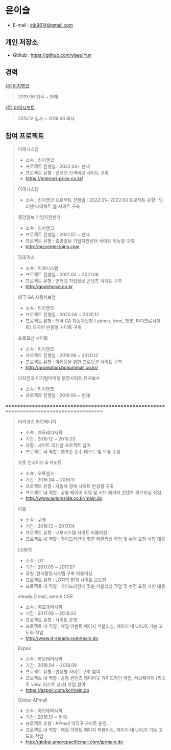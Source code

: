 # 윤이슬
* E-mail : inb9614@gmail.com
## 개인 저장소
* Github : https://github.com/yiseulYun
## 경력
[(주)리치앤코](<http://richnco.co.kr/>)
> 2019.06 입사 ~ 현재
> 
[(주) 아이시프트](<http://www.ishift.co.kr/>)
> 2015.12 입사 ~ 2019.06 퇴사

## 참여 프로젝트

> 이레시스템
> * 소속 : 리치앤코
> * 프로젝트 진행일  : 2022.04~ 현재
> * 프로젝트 유형 : 인터넷 가격비교 사이트 구축
> * https://internet-price.co.kr/

> 이레시스템
> * 소속 : 리치앤코
> 프로젝트 진행일  : 2022.01~ 2022.03
> 프로젝트 유형 : 인터넷 다이렉트 몰 사이트 구축
> 

> 중앙일보 기업지원센터
> * 소속 : 리치앤코
> * 프로젝트 진행일 : 2021.07 ~ 현재
> * 프로젝트 유형 : 중앙일보 기업지원센터 사이트 리뉴얼 구축
> * <http://bizcenter.joins.com>

> 갓초이스
> * 소속 : 이레시스템
> * 프로젝트 진행일 : 2021.03 ~ 2021.06
> * 프로젝트 유형 : 인터넷 가입정보 콘텐츠 사이트 구축
> * <http://godchoice.co.kr>

> 태국 GA 자동차보험
> * 소속 : 리치앤코
> * 프로젝트 진행일 : 2020.06 ~ 2020.12
> * 프로젝트 유형 : 태국 GA 자동차보험 ( admin, front, 챗봇, 마이크로사이트) 다국어 반응형 사이트 구축

> 프로모션 사이트
> * 소속 : 리치앤코
> * 프로젝트 진행일 : 2019.06 ~ 2020.12
> * 프로젝트 유형 : 마케팅을 위한 프로모션 사이트 구축
> * <http://promotion.bohummall.co.kr/>

> 리치앤코 디지털마케팅 운영사이트 유지보수
> * 소속 : 리치앤코
> * 프로젝트 진행일 : 2019.06 ~ 현재

=======================================================================================

> 리리코스 마린에너지
> * 소속 : 아모레퍼시픽
> * 기간 : 2015.12 ~ 2016.03
> * 유형 : 사이트 리뉴얼 프로젝트 참여
> * 프로젝트 내 역할 : 웹표준 준수 테스트 및 오류 수정

> 오토 인사이드 & 카노트 
> * 소속 : 오토핸즈
> * 기간 : 2016.04 ~ 2016.11
> * 프로젝트 유형 : 자동차 경매 사이트 반응형 구축 
> * 프로젝트 내 역할 : 공통 레이어 작업 및 서브 페이지 컨텐츠 퍼브리싱 작업
> * <http://www.autoinside.co.kr/main.do>

> 리홈 
> * 소속 : 쿠첸
> * 기간 : 2016.12 ~ 2017.04
> * 프로젝트 유형 :  내부시스템 사이트 러블리싱
> * 프로젝트 내 역할 :  가이드라인에 맞춘 퍼블리싱 작업 및 수정 요청 사항 대응

> LG화학
> * 소속 : LG
> * 기간 : 2017.05 ~ 2017.07
> * 유형 :현식활동시스템 구축 퍼블리싱
> * 프로젝트 유형 : LG화학 BTB 사이트 고도화
> * 프로젝트 내 역할 :  가이드라인에 맞춘 퍼블리싱 작업 및 수정 요청 사항 대응

> steady:D mall, amore CSR  
> * 소속 : 아모레퍼시픽
> * 기간 : 2017.08 ~ 2018.03
> * 프로젝트 유형 : 사이트 운영
> * 프로젝트 내 역할 : 매월 이벤트 페이지 퍼블리싱, 페이지 내 UI/UX 기능 고도화 작업
> * <http://www.d-steady.com/main.do>

> Espoir
> * 소속 : 아모레퍼시픽
> * 기간 : 2018.04 ~ 2018.09
> * 프로젝트 유형 : 반응형 사이트 구축 참여
> * 프로젝트 내 역할 : 공통 컨텐츠 레이아웃 가이드라인 작업, 서브페이지 (리스트 view, 리스트 상세) 작업 참여
> * <https://espoir.com/ko/main.do>

> Global APmall
> * 소속 : 아모레퍼시픽
> * 기간 : 2018.10 ~ 현재
> * 프로젝트 유형 : APmall 역직구 사이트 운영.
> * 프로젝트 내 역할 : 매월 이벤트 페이지 퍼블리싱, 페이지 내 UI/UX 기능 고도화 작업 
> * <http://global.amorepacificmall.com/jp/main.do>
